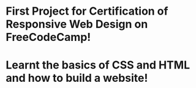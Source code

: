 # First Project for Certification of Responsive Web Design on FreeCodeCamp! 
# Learnt the basics of CSS and HTML and how to build a website!
